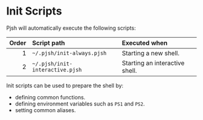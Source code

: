 # Init Scripts
Pjsh will automatically execute the following scripts:

| Order | Script path                     | Executed when                  |
| ----: | :------------------------------ | :----------------------------- |
|     1 | `~/.pjsh/init-always.pjsh`      | Starting a new shell.          |
|     2 | `~/.pjsh/init-interactive.pjsh` | Starting an interactive shell. |

Init scripts can be used to prepare the shell by:
  - defining common functions.
  - defining environment variables such as `PS1` and `PS2`.
  - setting common aliases.
